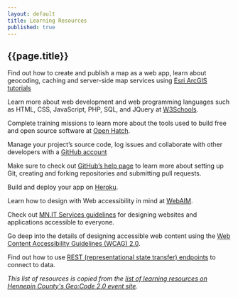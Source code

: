 ```yaml
---
layout: default
title: Learning Resources 
published: true
---
```


## {{page.title}}

Find out how to create and publish a map as a web app, learn about geocoding,
caching and server-side map services using
[Esri ArcGIS tutorials](http://resources.arcgis.com/en/Tutorials/)

Learn more about web development and web programming languages such as HTML,
CSS, JavaScript, PHP, SQL, and JQuery at [W3Schools](http://www.w3schools.com).

Complete training missions to learn more about the tools used to build free and
open source software at [Open Hatch](https://openhatch.org/missions/).

Manage your project’s source code, log issues and collaborate with other
developers with a [GitHub account](https://github.com/)

Make sure to check out [GitHub’s help page](https://help.github.com/) to learn
more about setting up Git, creating and forking repositories and submitting
pull requests.

Build and deploy your app on [Heroku](https://www.heroku.com/home).

Learn how to design with Web accessibility in mind at
[WebAIM](http://webaim.org/resources/designers/).

Check out [MN.IT Services guidelines](http://mn.gov/mnit/programs/accessibility/websites-applications.jsp)
for designing websites and applications accessible to everyone.

Go deep into the details of designing accessible web content using the
[Web Content Accessibility Guidelines (WCAG) 2.0](https://www.w3.org/TR/WCAG20/).

Find out how to use [REST (representational state transfer) endpoints](http://mmdolbow.github.io/RESTendpts/index.html)
to connect to data.

_This list of resources is copied from the [list of learning resources on Hennepin County's Geo:Code 2.0 event site](http://www.hennepin.us/geocode#open-data)._
